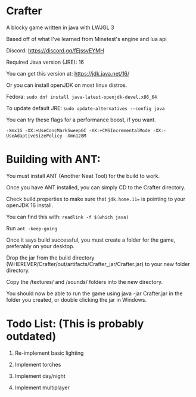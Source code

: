 # Crafter

A blocky game written in java with LWJGL 3

Based off of what I've learned from Minetest's engine and lua api

Discord: https://discord.gg/fEjssvEYMH

Required Java version (JRE): 16

You can get this version at: https://jdk.java.net/16/

Or you can install openJDK on most linux distros.

Fedora: `sudo dnf install java-latest-openjdk-devel.x86_64`

To update default JRE: `sudo update-alternatives --config java`

You can try these flags for a performance boost, if you want.

`
-Xmx1G -XX:+UseConcMarkSweepGC -XX:+CMSIncrementalMode -XX:-UseAdaptiveSizePolicy -Xmn128M
`

# Building with ANT:

You must install ANT (Another Neat Tool) for the build to work.

Once you have ANT installed, you can simply CD to the Crafter directory.

Check build.properties to make sure that ``jdk.home.11=`` is pointing to your openJDK 16 install.

You can find this with: ``readlink -f $(which java)``

Run ``ant -keep-going``

Once it says build successful, you must create a folder for the game, preferably on your desktop.

Drop the jar from the build directory (WHEREVER/Crafter/out/artifacts/Crafter_jar/Crafter.jar) to your new folder directory.

Copy the /textures/ and /sounds/ folders into the new directory.

You should now be able to run the game using java -jar Crafter.jar in the folder you created, or double clicking the jar in Windows.

# Todo List: (This is probably outdated)

1. Re-implement basic lighting

2. Implement torches

3. Implement day/night

4. Implement multiplayer

